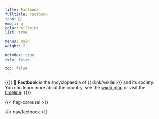 ```yaml
---
title: Factbook
fulltitle: Factbook
icon: 📓
emoji: q
color: millmint
list: true

menus: main
weight: 2

noindex: true
meta: false

toc: false
---
```

<style>
	header.info {
		height: 2.5rem;
	}
</style>

{{<note >}}
<span class="navicon">📓</span> **Factbook** is the encyclopaedia of {{<link/vekllei>}} and its society. You can learn more about the country, see the [world map](/map) or visit the [timeline](/timeline/).
{{</note>}}

{{< flag-carousel >}}

{{< nav/factbook >}}